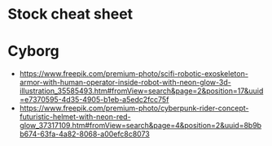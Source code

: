 # Stock cheat sheet

# Cyborg
- https://www.freepik.com/premium-photo/scifi-robotic-exoskeleton-armor-with-human-operator-inside-robot-with-neon-glow-3d-illustration_35585493.htm#fromView=search&page=2&position=17&uuid=e7370595-4d35-4905-b1eb-a5edc2fcc75f
- https://www.freepik.com/premium-photo/cyberpunk-rider-concept-futuristic-helmet-with-neon-red-glow_37317109.htm#fromView=search&page=4&position=2&uuid=8b9bb674-63fa-4a82-8068-a00efc8c8073

